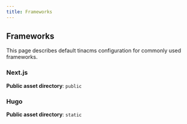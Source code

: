 ```yaml
---
title: Frameworks
---
```


## Frameworks

This page describes default tinacms configuration for commonly used frameworks.

### Next.js

**Public asset directory**: `public`

### Hugo

**Public asset directory**: `static`

